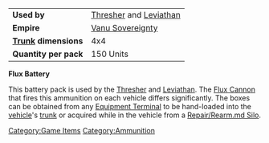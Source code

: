 |                                             |                                                                             |
| ------------------------------------------- | --------------------------------------------------------------------------- |
| **Used by**                                 | [Thresher](Thresher.md) and [Leviathan](Leviathan.md) |
| **Empire**                                  | [Vanu Sovereignty](Vanu_Sovereignty.md)                          |
| **[Trunk](Trunk.md) dimensions** | 4x4                                                                         |
| **Quantity per pack**                       | 150 Units                                                                   |

**Flux Battery**

This battery pack is used by the [Thresher](Thresher.md) and
[Leviathan](Leviathan.md). The [Flux
Cannon](Flux_Cannon.md) that fires this ammunition on each
vehicle differs significantly. The boxes can be obtained from any
[Equipment Terminal](Equipment_Terminal.md) to be hand-loaded
into the [vehicle](vehicle.md)'s [trunk](trunk.md) or
acquired while in the vehicle from a [Repair/Rearm.md
Silo](Repair/Rearm_Silo.md).

[Category:Game Items](Category:Game_Items.md)
[Category:Ammunition](Category:Ammunition.md)
